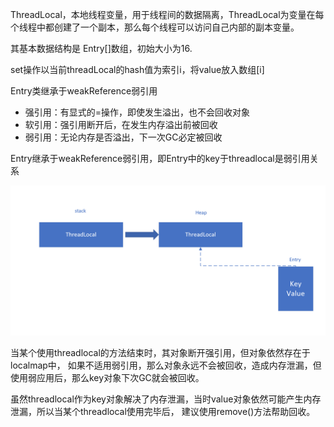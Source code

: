 ThreadLocal，本地线程变量，用于线程间的数据隔离，ThreadLocal为变量在每个线程中都创建了一个副本，那么每个线程可以访问自己内部的副本变量。

其基本数据结构是 Entry[]数组，初始大小为16.

set操作以当前threadLocal的hash值为索引i，将value放入数组[i]

Entry类继承于weakReference弱引用

- 强引用：有显式的=操作，即使发生溢出，也不会回收对象
- 软引用：强引用断开后，在发生内存溢出前被回收
- 弱引用：无论内存是否溢出，下一次GC必定被回收

Entry继承于weakReference弱引用，即Entry中的key于threadlocal是弱引用关系

![](./images/threadlocal.png)

当某个使用threadlocal的方法结束时，其对象断开强引用，但对象依然存在于localmap中，
如果不适用弱引用，那么对象永远不会被回收，造成内存泄漏，但使用弱应用后，那么key对象下次GC就会被回收。

虽然threadlocal作为key对象解决了内存泄漏，当时value对象依然可能产生内存泄漏，所以当某个threadlocal使用完毕后，
建议使用remove()方法帮助回收。